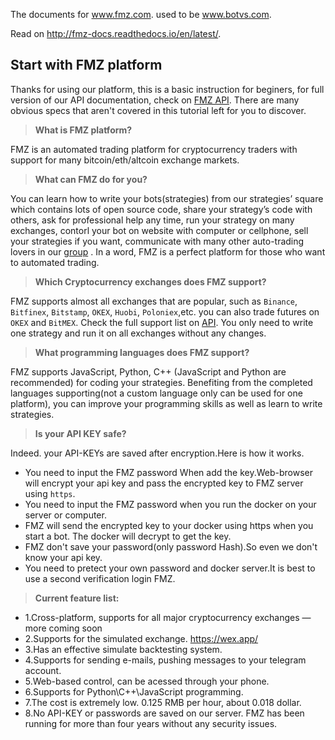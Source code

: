 The documents for www.fmz.com. used to be www.botvs.com.

Read on http://fmz-docs.readthedocs.io/en/latest/.

## Start with FMZ platform

Thanks for using our platform, this is a basic instruction for beginers, for full version of our API documentation, check on [FMZ API](https://fmz-docs.readthedocs.io/en/latest/). There are many obvious specs that aren't covered in this tutorial left for you to discover.

>**What is FMZ platform?**

FMZ is an automated trading platform for cryptocurrency traders with support for many bitcoin/eth/altcoin exchange markets.


>**What can FMZ do for you?**

You can learn how to write your bots(strategies) from our strategies’ square which contains lots of open source code, share your strategy’s code with others, ask for professional help any time, run your strategy on many exchanges, contorl your bot on website with computer or cellphone, sell your strategies if you want, communicate with many other auto-trading lovers in our [group](https://t.me/fmzquant) . In a word, FMZ is a perfect platform for those who want to automated trading.

>**Which Cryptocurrency exchanges does FMZ support?**

FMZ supports almost all exchanges that are popular, such as ``Binance``, ``Bitfinex``, ``Bitstamp``, ``OKEX``, ``Huobi``, ``Poloniex``,etc. you can also trade futures on ``OKEX`` and ``BitMEX``. Check the full support list on [API](https://fmz-docs.readthedocs.io/en/latest/code_Instruction/Exchange%20Variable.html). You only need to write one strategy and run it on all exchanges without any changes.

>**What programming languages does FMZ support?**

FMZ supports JavaScript, Python, C++ (JavaScript and Python are recommended) for coding your strategies. Benefiting from the completed languages supporting(not a custom language only can be used for one platform), you can improve your programming skills as well as learn to write strategies.

>**Is your API KEY safe?**

Indeed. your API-KEYs are saved after encryption.Here is how it works.
   - You need to  input the FMZ password When add the key.Web-browser will encrypt your api key and pass the encrypted key to FMZ server using ``https``.
   - You need to input the FMZ password when you run the docker on your server or computer.
   - FMZ will send the encrypted key to your docker using https when you start a bot. The docker will decrypt to get the key.
   - FMZ don't save your password(only password Hash).So even we don't know your api key.
   - You need to pretect your own password and docker server.It is best to use a second verification login FMZ.
  
>**Current feature list:**

  - 1.Cross-platform, supports for all major cryptocurrency exchanges — more coming soon
  - 2.Supports for the simulated exchange. https://wex.app/
  - 3.Has an effective simulate backtesting system. 
  - 4.Supports for sending e-mails, pushing messages to your telegram account.
  - 5.Web-based control, can be acessed through your phone.
  - 6.Supports for Python\C++\JavaScript programming.
  - 7.The cost is extremely low. 0.125 RMB per hour, about 0.018 dollar.
  - 8.No API-KEY or passwords are saved on our server. FMZ has been running for more than four years without any security issues.

